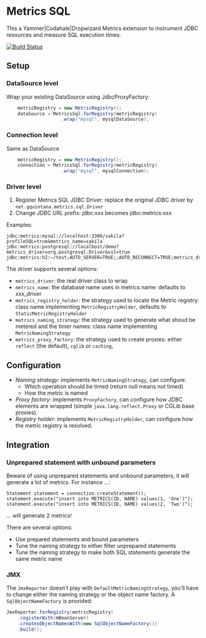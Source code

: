 # Metrics SQL

This a Yammer|Codahale|Dropwizard Metrics extension to instrument JDBC resources 
and measure SQL execution times.

[![Build Status](https://travis-ci.org/gquintana/metrics-sql.svg)](https://travis-ci.org/gquintana/metrics-sql)

## Setup

### DataSource level

Wrap your existing DataSource using JdbcProxyFactory:

```java
    metricRegistry = new MetricRegistry();
    dataSource = MetricsSql.forRegistry(metricRegistry)
                    .wrap("mysql", mysqlDataSource);
```

### Connection level

Same as DataSource

```java
    metricRegistry = new MetricRegistry();
    connection = MetricsSql.forRegistry(metricRegistry)
                    .wrap("mysql", mysqlConnection);
```

### Driver level

1. Register Metrics SQL JDBC Driver: replace the original JDBC driver by `net.gquintana.metrics.sql.Driver`
2. Change JDBC URL prefix: jdbc:xxx becomes jdbc:metrics:xxx

Examples:

```
jdbc:metrics:mysql://localhost:3306/sakila?profileSQL=true&metrics_name=sakila`
jdbc:metrics:postgresql://localhost/demo?metrics_driver=org.postgresql.Driver&ssl=true
jdbc:metrics:h2:~/test;AUTO_SERVER=TRUE;;AUTO_RECONNECT=TRUE;metrics_driver=org.h2.Driver;metrics_proxy_factory=caching
```

The driver supports several options:

* `metrics_driver`: the real driver class to wrap
* `metrics_name`: the database name uses in metrics name: defaults to xxx_driver
* `metrics_registry_holder`: the strategy used to locate the Metric registry: class name implementing `MetricRegistryHolder`, defaults to `StaticMetricRegistryHolder`
* `metrics_naming_strategy`: the strategy used to generate what shoud be metered and the timer names: class name implementing `MetricNamingStrategy`
* `metrics_proxy_factory`: the strategy used to create proxies: either `reflect` (the default), `cglib` or `caching`, 

## Configuration

* *Naming strategy*:  implements `MetricNamingStrategy`, can configure:
    * Which operation should be timed (return null means not timed)
    * How the metric is named
* *Proxy factory*: implements `ProxyFactory`, can configure how JDBC elements are wrapped (simple `java.lang.reflect.Proxy` or CGLib base proxies).
* *Registry holder*: implements `MetricRegistryHolder`, can configure how the metric registry is resolved.

## Integration

### Unprepared statement with unbound parameters

Beware of using unprepared statements and unbound parameters, it will generate a lot of metrics. For instance ...:

```
Statement statement = connection.createStatement();
statement.execute("insert into METRICS(ID, NAME) values(1, 'One')");
statement.execute("insert into METRICS(ID, NAME) values(2, 'Two')");
```
... will generate 2 metrics!

There are several options:
* Use prepared statements and bound parameters
* Tune the naming strategy to either filter unprepared statements
* Tune the naming strategy to make both SQL statements generate the same metric name

### JMX

The `JmxReporter` doesn't play with `DefaultMetricNamingStrategy`, you'll have to change either the naming strategy or the object name factory. A `SqlObjectNameFactory` is provided:

```java
JmxReporter.forRegistry(metricRegistry)
    .registerWith(mBeanServer)
    .createsObjectNamesWith(new SqlObjectNameFactory())
    .build();
```
